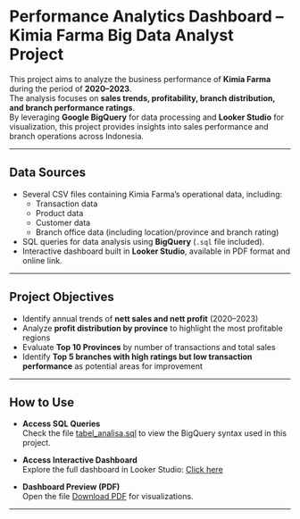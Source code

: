 # Performance Analytics Dashboard – Kimia Farma Big Data Analyst Project  

This project aims to analyze the business performance of **Kimia Farma** during the period of **2020–2023**.  
The analysis focuses on **sales trends, profitability, branch distribution, and branch performance ratings**.  
By leveraging **Google BigQuery** for data processing and **Looker Studio** for visualization, this project provides insights into sales performance and branch operations across Indonesia.  

---

## Data Sources  
- Several CSV files containing Kimia Farma’s operational data, including:  
  - Transaction data  
  - Product data  
  - Customer data  
  - Branch office data (including location/province and branch rating)  
- SQL queries for data analysis using **BigQuery** (`.sql` file included).  
- Interactive dashboard built in **Looker Studio**, available in PDF format and online link.  

---

## Project Objectives  
- Identify annual trends of **nett sales and nett profit** (2020–2023)  
- Analyze **profit distribution by province** to highlight the most profitable regions  
- Evaluate **Top 10 Provinces** by number of transactions and total sales  
- Identify **Top 5 branches with high ratings but low transaction performance** as potential areas for improvement  

---

## How to Use  
- **Access SQL Queries**  
  Check the file [tabel_analisa.sql](./sql_queries/tabel_analisa.sql) to view the BigQuery syntax used in this project.  

- **Access Interactive Dashboard**  
  Explore the full dashboard in Looker Studio: [Click here](https://bit.ly/kfdashboardlila)  

- **Dashboard Preview (PDF)**  
  Open the file [Download PDF](https://bit.ly/kfanalyticslila)  for visualizations.  

---
